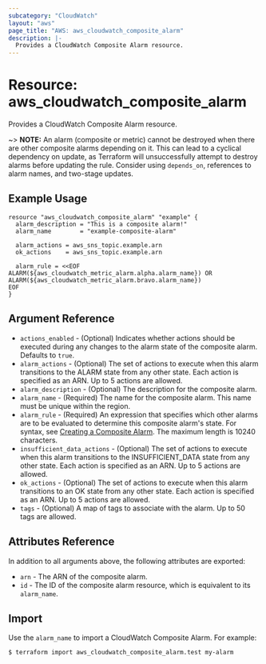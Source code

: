```yaml
---
subcategory: "CloudWatch"
layout: "aws"
page_title: "AWS: aws_cloudwatch_composite_alarm"
description: |-
  Provides a CloudWatch Composite Alarm resource.
---
```


# Resource: aws_cloudwatch_composite_alarm

Provides a CloudWatch Composite Alarm resource.

~> **NOTE:** An alarm (composite or metric) cannot be destroyed when there are other composite alarms depending on it. This can lead to a cyclical dependency on update, as Terraform will unsuccessfully attempt to destroy alarms before updating the rule. Consider using `depends_on`, references to alarm names, and two-stage updates.

## Example Usage

```hcl
resource "aws_cloudwatch_composite_alarm" "example" {
  alarm_description = "This is a composite alarm!"
  alarm_name        = "example-composite-alarm"

  alarm_actions = aws_sns_topic.example.arn
  ok_actions    = aws_sns_topic.example.arn

  alarm_rule = <<EOF
ALARM(${aws_cloudwatch_metric_alarm.alpha.alarm_name}) OR
ALARM(${aws_cloudwatch_metric_alarm.bravo.alarm_name})
EOF
}
```

## Argument Reference

* `actions_enabled` - (Optional) Indicates whether actions should be executed during any changes to the alarm state of the composite alarm. Defaults to `true`.
* `alarm_actions` - (Optional) The set of actions to execute when this alarm transitions to the ALARM state from any other state. Each action is specified as an ARN. Up to 5 actions are allowed.
* `alarm_description` - (Optional) The description for the composite alarm.
* `alarm_name` - (Required) The name for the composite alarm. This name must be unique within the region.
* `alarm_rule` - (Required) An expression that specifies which other alarms are to be evaluated to determine this composite alarm's state. For syntax, see [Creating a Composite Alarm](https://docs.aws.amazon.com/AmazonCloudWatch/latest/monitoring/Create_Composite_Alarm.html). The maximum length is 10240 characters.
* `insufficient_data_actions` - (Optional) The set of actions to execute when this alarm transitions to the INSUFFICIENT_DATA state from any other state. Each action is specified as an ARN. Up to 5 actions are allowed.
* `ok_actions` - (Optional) The set of actions to execute when this alarm transitions to an OK state from any other state. Each action is specified as an ARN. Up to 5 actions are allowed.
* `tags` - (Optional) A map of tags to associate with the alarm. Up to 50 tags are allowed.

## Attributes Reference

In addition to all arguments above, the following attributes are exported:

* `arn` - The ARN of the composite alarm.
* `id` - The ID of the composite alarm resource, which is equivalent to its `alarm_name`.

## Import

Use the `alarm_name` to import a CloudWatch Composite Alarm. For example:

```
$ terraform import aws_cloudwatch_composite_alarm.test my-alarm
```
